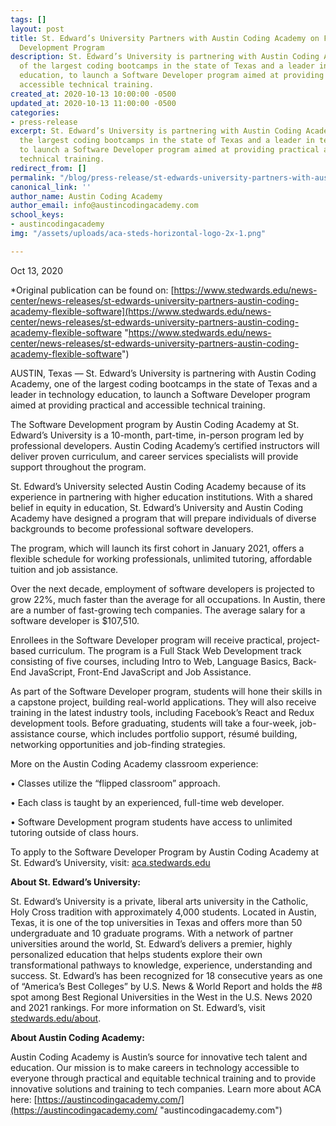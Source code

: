 ```yaml
---
tags: []
layout: post
title: St. Edward’s University Partners with Austin Coding Academy on Flexible Software
  Development Program
description: St. Edward’s University is partnering with Austin Coding Academy, one
  of the largest coding bootcamps in the state of Texas and a leader in technology
  education, to launch a Software Developer program aimed at providing practical and
  accessible technical training.
created_at: 2020-10-13 10:00:00 -0500
updated_at: 2020-10-13 11:00:00 -0500
categories:
- press-release
excerpt: St. Edward’s University is partnering with Austin Coding Academy, one of
  the largest coding bootcamps in the state of Texas and a leader in technology education,
  to launch a Software Developer program aimed at providing practical and accessible
  technical training.
redirect_from: []
permalink: "/blog/press-release/st-edwards-university-partners-with-austin-coding-academy/"
canonical_link: ''
author_name: Austin Coding Academy
author_email: info@austincodingacademy.com
school_keys:
- austincodingacademy
img: "/assets/uploads/aca-steds-horizontal-logo-2x-1.png"

---
```

Oct 13, 2020

\*Original publication can be found on: [https://www.stedwards.edu/news-center/news-releases/st-edwards-university-partners-austin-coding-academy-flexible-software](https://www.stedwards.edu/news-center/news-releases/st-edwards-university-partners-austin-coding-academy-flexible-software "https://www.stedwards.edu/news-center/news-releases/st-edwards-university-partners-austin-coding-academy-flexible-software")

AUSTIN, Texas — St. Edward’s University is partnering with Austin Coding Academy, one of the largest coding bootcamps in the state of Texas and a leader in technology education, to launch a Software Developer program aimed at providing practical and accessible technical training.

The Software Development program by Austin Coding Academy at St. Edward’s University is a 10-month, part-time, in-person program led by professional developers. Austin Coding Academy’s certified instructors will deliver proven curriculum, and career services specialists will provide support throughout the program.

St. Edward’s University selected Austin Coding Academy because of its experience in partnering with higher education institutions. With a shared belief in equity in education, St. Edward’s University and Austin Coding Academy have designed a program that will prepare individuals of diverse backgrounds to become professional software developers.

The program, which will launch its first cohort in January 2021, offers a flexible schedule for working professionals, unlimited tutoring, affordable tuition and job assistance.

Over the next decade, employment of software developers is projected to grow 22%, much faster than the average for all occupations. In Austin, there are a number of fast-growing tech companies. The average salary for a software developer is $107,510.

Enrollees in the Software Developer program will receive practical, project-based curriculum. The program is a Full Stack Web Development track consisting of five courses, including Intro to Web, Language Basics, Back-End JavaScript, Front-End JavaScript and Job Assistance.

As part of the Software Developer program, students will hone their skills in a capstone project, building real-world applications. They will also receive training in the latest industry tools, including Facebook’s React and Redux development tools. Before graduating, students will take a four-week, job-assistance course, which includes portfolio support, résumé building, networking opportunities and job-finding strategies.

More on the Austin Coding Academy classroom experience:

• Classes utilize the “flipped classroom” approach.

• Each class is taught by an experienced, full-time web developer.

• Software Development program students have access to unlimited tutoring outside of class hours.

To apply to the Software Developer Program by Austin Coding Academy at St. Edward’s University, visit: [aca.stedwards.edu](http://aca.stedwards.edu/ "aca.stedwards.edu")

**About St. Edward’s University:**

St. Edward’s University is a private, liberal arts university in the Catholic, Holy Cross tradition with approximately 4,000 students. Located in Austin, Texas, it is one of the top universities in Texas and offers more than 50 undergraduate and 10 graduate programs. With a network of partner universities around the world, St. Edward’s delivers a premier, highly personalized education that helps students explore their own transformational pathways to knowledge, experience, understanding and success. St. Edward’s has been recognized for 18 consecutive years as one of “America’s Best Colleges” by U.S. News & World Report and holds the #8 spot among Best Regional Universities in the West in the U.S. News 2020 and 2021 rankings. For more information on St. Edward’s, visit [stedwards.edu/about](https://www.stedwards.edu/about-st-edwards-university "stedwards.edu/about-st-edwards-university").

**About Austin Coding Academy:**

Austin Coding Academy is Austin’s source for innovative tech talent and education. Our mission is to make careers in technology accessible to everyone through practical and equitable technical training and to provide innovative solutions and training to tech companies. Learn more about ACA here: [https://austincodingacademy.com/](https://austincodingacademy.com/ "austincodingacademy.com")